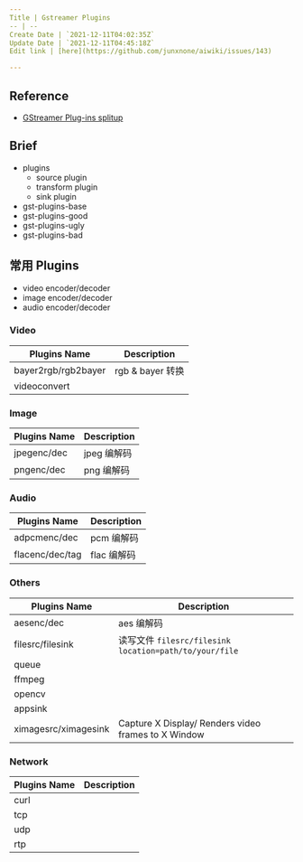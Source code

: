 ```yaml
---
Title | Gstreamer Plugins
-- | --
Create Date | `2021-12-11T04:02:35Z`
Update Date | `2021-12-11T04:45:18Z`
Edit link | [here](https://github.com/junxnone/aiwiki/issues/143)

---
```

## Reference
- [GStreamer Plug-ins splitup](https://gstreamer.freedesktop.org/documentation/additional/splitup.html#)


## Brief
- plugins
  - source plugin
  - transform plugin
  - sink plugin
- gst-plugins-base
- gst-plugins-good
- gst-plugins-ugly
- gst-plugins-bad

## 常用 Plugins
- video encoder/decoder
- image encoder/decoder
- audio encoder/decoder

### Video

Plugins Name | Description
-- | --
bayer2rgb/rgb2bayer | rgb & bayer 转换
videoconvert | 


### Image

Plugins Name | Description
-- | --
jpegenc/dec | jpeg 编解码
pngenc/dec | png 编解码


### Audio

Plugins Name | Description
-- | --
adpcmenc/dec | pcm 编解码
flacenc/dec/tag | flac 编解码


### Others

Plugins Name | Description
-- | --
aesenc/dec | aes 编解码
filesrc/filesink | 读写文件 `filesrc/filesink location=path/to/your/file`
queue |
ffmpeg | 
opencv | 
appsink |
ximagesrc/ximagesink | Capture X Display/ Renders video frames to X Window

### Network

Plugins Name | Description
-- | --
curl |
tcp |
udp | 
rtp |


